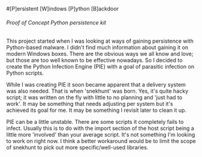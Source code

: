 #[P]ersistent [W]indows [P]ython [B]ackdoor
###### Proof of Concept Python persistence kit

This project started when I was looking at ways of gaining persistence with
Python-based malware. I didn't find much information about gaining it on modern
Windows boxes. There are the obvious ways we all know and love; but those are
too well known to be effective nowadays. So I decided to create the Python
Infection Engine (PIE) with a goal of parasitic infection on Python scripts.

While I was creating PIE it soon became apparent that a delivery system was also
needed. That is when 'snekhunt' was born. Yes, it's quite hacky script; it was
written on the fly with little to no planning and 'just had to work'. It may be
something that needs adjusting per system but it's achieved its goal for me. It
may be something I revisit later to clean it up.

PIE can be a little unstable. There are some scripts it completely fails to
infect. Usually this is to do with the import section of the host script being
a little more 'involved' than your average script. It's not something I'm
looking to work on right now. I think a better workaround would be to limit the
scope of snekhunt to pick out more specific/well-used libraries.
